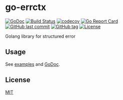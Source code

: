 # go-errctx

[![GoDoc](http://img.shields.io/badge/go-documentation-blue.svg?style=flat-square)](http://godoc.org/github.com/suzuki-shunsuke/go-errctx)
[![Build Status](https://cloud.drone.io/api/badges/suzuki-shunsuke/go-errctx/status.svg)](https://cloud.drone.io/suzuki-shunsuke/go-errctx)
[![codecov](https://codecov.io/gh/suzuki-shunsuke/go-errctx/branch/master/graph/badge.svg)](https://codecov.io/gh/suzuki-shunsuke/go-errctx)
[![Go Report Card](https://goreportcard.com/badge/github.com/suzuki-shunsuke/go-errctx)](https://goreportcard.com/report/github.com/suzuki-shunsuke/go-errctx)
[![GitHub last commit](https://img.shields.io/github/last-commit/suzuki-shunsuke/go-errctx.svg)](https://github.com/suzuki-shunsuke/go-errctx)
[![GitHub tag](https://img.shields.io/github/tag/suzuki-shunsuke/go-errctx.svg)](https://github.com/suzuki-shunsuke/go-errctx/releases)
[![License](http://img.shields.io/badge/license-mit-blue.svg?style=flat-square)](https://raw.githubusercontent.com/suzuki-shunsuke/go-errctx/master/LICENSE)

Golang library for structured error

## Usage

See [examples](https://github.com/suzuki-shunsuke/go-errctx/blob/master/examples/example1.go) and [GoDoc](http://godoc.org/github.com/suzuki-shunsuke/go-errctx).

## License

[MIT](LICENSE)
